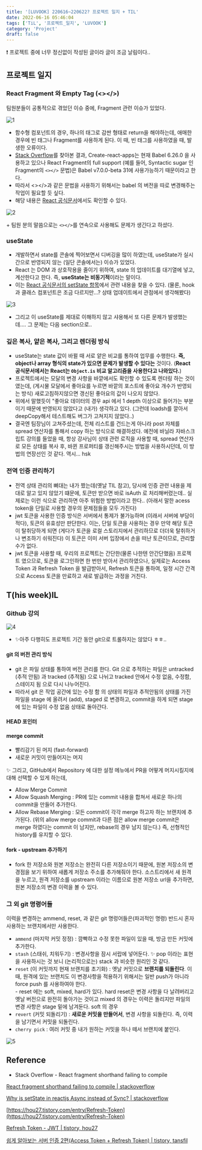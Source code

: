 ```yaml
---
title: '[LUVOOK] 220616~220622? 프로젝트 일지 + TIL'
date: 2022-06-16 05:46:04
tags: ['TiL', '프로젝트_일지', 'LUVOOK']
category: 'Project'
draft: false
---
```


❗ 프로젝트 중에 너무 정신없이 작성된 글이라 글이 조금 날림이다..

## 프로젝트 일지

### React Fragment 와 Empty Tag (<></>)

팀원분들이 공통적으로 겪었던 이슈 중에, Fragment 관련 이슈가 있었다.

![1](https://user-images.githubusercontent.com/74234333/205036294-0e09c062-0c3a-455f-9c72-177c09f82f00.png)

- 함수형 컴포넌트의 경우, 하나의 태그로 감싼 형태로 return을 해야하는데, 애매한 경우에 빈 태그나 Fragment를 사용하게 된다. 이 때, 빈 태그를 사용하였을 때, 발생한 오류이다.
- [Stack Overflow](https://stackoverflow.com/questions/48316365/react-fragment-shorthand-failing-to-compile)를 찾아본 결과, Create-react-apps는 현재 Babel 6.26.0 을 사용하고 있으나 React Fragment의 full support (예를 들어, Syntactic sugar 인 Fragment의 `<></>` 문법)은 Babel v7.0.0-beta 31에 사용가능하기 때문이라고 한다.
- 따라서 <></>과 같은 문법을 사용하기 위해서는 babel 의 버전을 따로 변경해주는 작업이 필요할 듯 싶다.
- 해당 내용은 [React 공식문서](https://reactjs.org/blog/2017/11/28/react-v16.2.0-fragment-support.html#babel)에서도 확인할 수 있다.

![2](https://user-images.githubusercontent.com/74234333/205036305-4a129e71-63cd-435c-abb9-d679fc85a3ec.png)

\+ 팀원 분의 말씀으로는 `<></>`를 연속으로 사용해도 문제가 생긴다고 하셨다.

### useState

- 개발하면서 state를 콘솔에 찍어보면서 디버깅을 많이 하였는데, useState가 실시간으로 반영되지 않는 (일단 콘솔에서는) 이슈가 있었다.
- React 는 DOM 과 상호작용을 줄이기 위하여, state 의 업데이트를 대기열에 넣고, 계산한다고 한다. 즉, **useState는 비동기적**이라는 말이다.
- 이는 [React 공식문서의 setState 항목](https://ko.reactjs.org/docs/react-component.html#setstate)에서 관련 내용을 찾을 수 있다. (물론, hook과 클래스 컴포넌트은 조금 다르지만...? 상태 업데이트에서 관점에서 생각해봤다)

![3](https://user-images.githubusercontent.com/74234333/205036318-cfd28971-9b8c-496e-bb56-023592518aa5.png)

- 그리고 이 useState를 제대로 이해하지 않고 샤용해서 또 다른 문제가 발생했는데.... 그 문제는 다음 section으로..

### 깊은 복사, 얕은 복사, 그리고 렌더링 방식

- useState는 state 값이 바뀔 때 서로 얕은 비교를 통하여 업무를 수행한다. **즉, object나 array 형식의 state가 있으면 문제가 발생할 수 있다는** 것이다. (**React 공식문서에서는 React는 `Object.is` 비교 알고리즘을 사용한다고 나와있다.**)
- 프로젝트에서는 모달의 변경 사항을 바깥에서도 확인할 수 있도록 렌더링 하는 것이였는데, (게시물 모달에서 좋아요를 누르면 바깥의 포스트에 좋아요 개수가 반영되는 방식) 새로고침하지않으면 갱신된 좋아요의 값이 나오지 않았다.
- 위에서 말했듯이 "좋아요 데이터의 경우 api 에서 1 depth 이상으로 들어가는 부분이기 때문에 반영되지 않았다고 (내가) 생각하고 있다. (그런데 loadsh를 깔아서 deepCopy해서 테스트해도 버그가 고쳐지지 않았다..)
- 결국엔 팀장님이 고쳐주셨는데, 전체 리스트를 건드는게 아니라 post 자체를 spread 연산자를 통해서 copy 하는 방식으로 해결하셨다. 예전에 바닐라 자바스크립트 강의를 들었을 때, 항상 강사님이 상태 관련 로직을 사용할 때, spread 연산자로 모든 상태를 복사 후, 바뀐 프로퍼티를 갱신해주시는 방법을 사용하시던데, 이 방법의 연장선인 것 같다. 역시... hsk

### 전역 인증 관리하기

- 전역 상태 관리의 뼈대는 내가 짰는데(옛날 TIL 참고), 당시에 인증 관련 내용을 제대로 알고 있지 않았기 떄문에, 토큰만 받으면 바로 isAuth 로 처리해버렸는데.. 실제로는 이런 식으로 관리하면 아주 위험한 방법이라고 한다.. (아래서 말한 acess token을 단일로 사용할 경우의 문제점들을 모두 가진다)
- jwt 토큰을 사용한 인증 방식은 서버에서 통제가 불가능하며 (이래서 서버에 부담이 적다), 토큰의 유효성만 판단한다. 이는, 단일 토큰을 사용하는 경우 만약 해당 토큰이 탈취당하게 되면 (게다가 토큰을 로컬 스토리지에서 관리하므로 더더욱 탈취하거나 변조하기 쉬워진다) 이 토큰은 이미 서버 입장에서 손을 떠난 토큰이므로, 관리할 수가 없다.
- jwt 토큰을 사용할 때, 우리의 프로젝트는 간단한(물론 나한텐 안간단했음) 프로젝트 였으므로, 토큰을 로그인하면 한 번만 받아서 관리하였으나, 실제로는 Access Token 과 Refresh Token 을 발급받아서, Refresh 토큰을 통하여, 일정 시간 간격으로 Access 토큰을 만료하고 새로 발급하는 과정을 거친다.

## T(his week)IL

### Github 강의 

![4](https://user-images.githubusercontent.com/74234333/205036343-21935b8e-d90a-4a92-98dd-0bafcaa62a56.png)

- ✨아주 다행히도 프로젝트 기간 동안 git으로 트롤하지는 않았다 ㅎㅎ..

#### git 의 버전 관리 방식

- git 은 파일 상태를 통하여 버전 관리를 한다. Git 으로 추적하는 파일은 untracked (추적 안됨) 과 tracked (추적됨) 으로 나뉘고 tracked 안에서 수정 없음, 수정함, 스테이지 됨 으로 다시 나누어진다.
- 따라서 git 은 작업 공간에 있는 수정 함 의 상태의 파일과 추적안됨의 상태를 가진 파일을 stage 에 올려서 (add), staged 로 변경하고, commit을 하게 되면 stage 에 있는 파일이 수정 없음 상태로 돌아간다.

#### HEAD 포인터

#### merge commit 

- 빨리감기 된 머지 (fast-forward)
- 새로운 커밋이 만들어지는 머지

✨ 그리고, GitHub에서 Repository 에 대한 설정 메뉴에서 PR을 어떻게 머지시킬지에 대해 선택할 수 있게 하는데,

- Allow Merge Commit
- Allow Squash Merging : PR에 있는 commit 내용을 합쳐서 새로운 하나의 commit을 만들어 추가한다.
- Allow Rebase Merging : 모든 commit이 각각 merge 하고자 하는 브랜치에 추가된다. (위의 allow merge commit과 다른 점은 allow merge commit은 merge 하였다는 commit 이 남지만, rebase의 경우 남지 않는다.) 즉, 선형적인 history를 유지할 수 있다.

#### fork - upstream 추가하기

- fork 한 저장소와 원본 저장소는 완전히 다른 저장소이기 때문에, 원본 저장소의 변경점을 보기 위하여 새롭게 저장소 주소를 추가해줘야 한다. 소스트리에서 새 원격을 누르고, 원격 저장소를 upstream 이라는 이름으로 원본 저장소 url을 추가하면, 원본 저장소의 변경 이력을 볼 수 있다.

### 그 외 git 명령어들 

이력을 변경하는 ammend, reset, 과 같은 git 명렁어들은(파괴적인 명령) 반드시 혼자 사용하는 브랜치에서만 사용한다.

- `ammend` (마지막 커밋 정정) : 깜빡하고 수정 못한 파일이 있을 때, 방금 만든 커밋에 추가한다.
- `stash` (스태쉬, 치워두기) : 변경사항을 잠시 서랍에 넣어둔다. ✨ pop 이라는 표현을 사용하시는 것 보니 (논리적으로는) stack 과 비슷한 원리인 것 같다.
- `reset` (이 커밋까지 현재 브랜치를 초기화) : 옛날 커밋으로 **브랜치를 되돌린다**. 이 때, 원격에 있는 브랜치도 이 변경사항을 적용하기 위해서는 일반 push가 아니라 force push 를 사용하여야 한다.   
  \- reset 에는 soft, mixed, hard가 있다. hard reset은 변경 사항을 다 날려버리고 옛날 버전으로 완전히 돌아가는 것이고 mixed 의 경우는 이력은 돌리지만 파일의 변경 사항은 stage 밑에 남겨둔다. soft 의 경우
- `revert` (커밋 되돌리기) : **새로운 커밋을 만들어서**, 변경 사항을 되돌린다. 즉, 이력을 남기면서 커밋을 되돌린다.
- `cherry pick` : 여러 커밋 중 내가 원하는 커밋을 하나 떼서 브랜치에 붙인다.

![5](https://user-images.githubusercontent.com/74234333/205036364-861d42d8-6f37-46ad-812d-02c1c83161a2.png)

## Reference

- Stack Overflow - React fragment shorthand failing to compile

[React fragment shorthand failing to compile | stackoverflow](https://stackoverflow.com/questions/48316365/react-fragment-shorthand-failing-to-compile)

[Why is setState in reactjs Async instead of Sync? | stackoverflow](https://stackoverflow.com/questions/36085726/why-is-setstate-in-reactjs-async-instead-of-sync)

[https://hou27.tistory.com/entry/Refresh-Token](https://hou27.tistory.com/entry/Refresh-Token)

[Refresh Token - JWT | tistory, hou27](https://hou27.tistory.com/entry/Refresh-Token)

[쉽게 알아보는 서버 인증 2편(Access Token + Refresh Token) | tistory, tansfil](https://tansfil.tistory.com/59)
